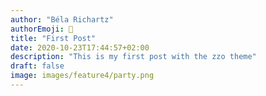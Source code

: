 ```yaml
---
author: "Béla Richartz"
authorEmoji: 🤖
title: "First Post"
date: 2020-10-23T17:44:57+02:00
description: "This is my first post with the zzo theme"
draft: false
image: images/feature4/party.png
---
```

